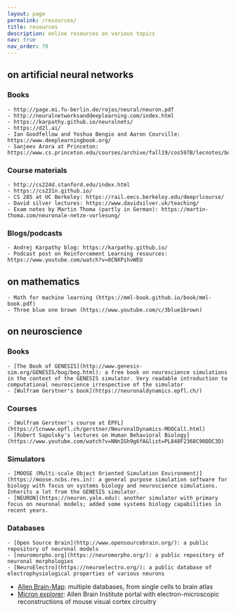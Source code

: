 ```yaml
---
layout: page
permalink: /resources/
title: resources
description: online resources on various topics
nav: true
nav_order: 70
---
```

## on artificial neural networks
### Books
	- http://page.mi.fu-berlin.de/rojas/neural/neuron.pdf
	- http://neuralnetworksanddeeplearning.com/index.html
	- https://karpathy.github.io/neuralnets/
	- https://d2l.ai/
	- Ian Goodfellow and Yoshua Bengio and Aaron Courville: https://www.deeplearningbook.org/
	- Sanjeev Arora at Princeton: https://www.cs.princeton.edu/courses/archive/fall19/cos597B/lecnotes/bookdraft.pdf

### Course materials
    - http://cs224d.stanford.edu/index.html
    - https://cs231n.github.io/
    - CS 285 at UC Berkeley: https://rail.eecs.berkeley.edu/deeprlcourse/
    - David silver lectures: https://www.davidsilver.uk/teaching/
    - Exam notes by Martin Thoma (partly in German): https://martin-thoma.com/neuronale-netze-vorlesung/

### Blogs/podcasts
    - Andrej Karpathy blog: https://karpathy.github.io/
	- Podcast post on Reinforcement Learning resources: https://www.youtube.com/watch?v=8CNXPihvWEU

## on mathematics
    - Math for machine learning (https://mml-book.github.io/book/mml-book.pdf)
    - Three blue one brown (https://www.youtube.com/c/3blue1brown)

## on neuroscience
### Books
	- [The Book of GENESIS](http://www.genesis-sim.org/GENESIS/bog/bog.html): a free book on neuroscience simulations in the context of the GENESIS simulator. Very readable introduction to computational neuroscience irrespective of the simulator
	- [Wulfram Gerstner's book](https://neuronaldynamics.epfl.ch/)

### Courses
	- [Wulfram Gerstner's course at EPFL](https://lcnwww.epfl.ch/gerstner/NeuronalDynamics-MOOCall.html)
	- [Robert Sapolsky's lectures on Human Behavioral Biology](https://www.youtube.com/watch?v=NNnIGh9g6fA&list=PL848F2368C90DDC3D)

### Simulators	
	- [MOOSE (Multi-scale Object Oriented Simulation Environment)](https://moose.ncbs.res.in): a general purpose simulation software for biology with focus on systems biology and neuroscience simulations. Inherits a lot from the GENESIS simulator.
	- [NEURON](https://neuron.yale.edu): another simulator with primary focus on neuronal models; added some systems biology capabilities in recent years.

### Databases
	- [Open Source Brain](http://www.opensourcebrain.org/): a public repository of neuronal models
    - [neuromorpho.org](https://neuromorpho.org/): a public repository of neuronal morphologies
	- [NeuroElectro](https://neuroelectro.org/): a public database of electrophysiological properties of various neurons 
   - [Allen Brain-Map](https://portal.brain-map.org/): multiple databases, from single cells to brain atlas
   - [Micron explorer](https://www.microns-explorer.org/): Allen Brain Institute portal with electron-microscopic reconstructions of mouse visual cortex circuitry
